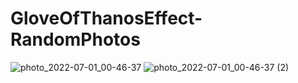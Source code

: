 # GloveOfThanosEffect-RandomPhotos

![photo_2022-07-01_00-46-37](https://user-images.githubusercontent.com/56477695/176872650-269fd730-4340-4d39-b097-f6c64b28d8d1.jpg)
![photo_2022-07-01_00-46-37 (2)](https://user-images.githubusercontent.com/56477695/176872647-edc61499-e0b0-40d7-8565-226b6529dfb7.jpg)
